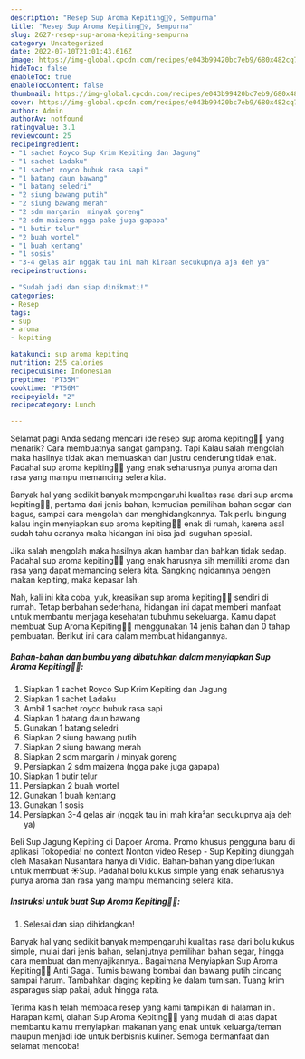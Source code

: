 ```yaml
---
description: "Resep Sup Aroma Kepiting🤷‍♀️, Sempurna"
title: "Resep Sup Aroma Kepiting🤷‍♀️, Sempurna"
slug: 2627-resep-sup-aroma-kepiting-sempurna
category: Uncategorized
date: 2022-07-10T21:01:43.616Z
image: https://img-global.cpcdn.com/recipes/e043b99420bc7eb9/680x482cq70/sup-aroma-kepiting-foto-resep-utama.jpg
hideToc: false
enableToc: true
enableTocContent: false
thumbnail: https://img-global.cpcdn.com/recipes/e043b99420bc7eb9/680x482cq70/sup-aroma-kepiting-foto-resep-utama.jpg
cover: https://img-global.cpcdn.com/recipes/e043b99420bc7eb9/680x482cq70/sup-aroma-kepiting-foto-resep-utama.jpg
author: Admin
authorAv: notfound
ratingvalue: 3.1
reviewcount: 25
recipeingredient:
- "1 sachet Royco Sup Krim Kepiting dan Jagung"
- "1 sachet Ladaku"
- "1 sachet royco bubuk rasa sapi"
- "1 batang daun bawang"
- "1 batang seledri"
- "2 siung bawang putih"
- "2 siung bawang merah"
- "2 sdm margarin  minyak goreng"
- "2 sdm maizena ngga pake juga gapapa"
- "1 butir telur"
- "2 buah wortel"
- "1 buah kentang"
- "1 sosis"
- "3-4 gelas air nggak tau ini mah kiraan secukupnya aja deh ya"
recipeinstructions:

- "Sudah jadi dan siap dinikmati!"
categories:
- Resep
tags:
- sup
- aroma
- kepiting

katakunci: sup aroma kepiting 
nutrition: 255 calories
recipecuisine: Indonesian
preptime: "PT35M"
cooktime: "PT56M"
recipeyield: "2"
recipecategory: Lunch

---
```



Selamat pagi Anda sedang mencari ide resep sup aroma kepiting🤷‍♀️ yang menarik? Cara membuatnya sangat gampang. Tapi Kalau salah mengolah maka hasilnya tidak akan memuaskan dan justru cenderung tidak enak. Padahal sup aroma kepiting🤷‍♀️ yang enak seharusnya punya aroma dan rasa yang mampu memancing selera kita.


Banyak hal yang sedikit banyak mempengaruhi kualitas rasa dari sup aroma kepiting🤷‍♀️, pertama dari jenis bahan, kemudian pemilihan bahan segar dan bagus, sampai cara mengolah dan menghidangkannya. Tak perlu bingung kalau ingin menyiapkan sup aroma kepiting🤷‍♀️ enak di rumah, karena asal sudah tahu caranya maka hidangan ini bisa jadi suguhan spesial.

Jika salah mengolah maka hasilnya akan hambar dan bahkan tidak sedap. Padahal sup aroma kepiting🤷‍♀️ yang enak harusnya sih memiliki aroma dan rasa yang dapat memancing selera kita. Sangking ngidamnya pengen makan kepiting, maka kepasar lah.


Nah, kali ini kita coba, yuk, kreasikan sup aroma kepiting🤷‍♀️ sendiri di rumah. Tetap berbahan sederhana, hidangan ini dapat memberi manfaat untuk membantu menjaga kesehatan tubuhmu sekeluarga. Kamu dapat membuat Sup Aroma Kepiting🤷‍♀️ menggunakan 14 jenis bahan dan 0 tahap pembuatan. Berikut ini cara dalam membuat hidangannya.

<!--inarticleads1-->

##### Bahan-bahan dan bumbu yang dibutuhkan dalam menyiapkan Sup Aroma Kepiting🤷‍♀️:

1. Siapkan 1 sachet Royco Sup Krim Kepiting dan Jagung
1. Siapkan 1 sachet Ladaku
1. Ambil 1 sachet royco bubuk rasa sapi
1. Siapkan 1 batang daun bawang
1. Gunakan 1 batang seledri
1. Siapkan 2 siung bawang putih
1. Siapkan 2 siung bawang merah
1. Siapkan 2 sdm margarin / minyak goreng
1. Persiapkan 2 sdm maizena (ngga pake juga gapapa)
1. Siapkan 1 butir telur
1. Persiapkan 2 buah wortel
1. Gunakan 1 buah kentang
1. Gunakan 1 sosis
1. Persiapkan 3-4 gelas air (nggak tau ini mah kira²an secukupnya aja deh ya)


Beli Sup Jagung Kepiting di Dapoer Aroma. Promo khusus pengguna baru di aplikasi Tokopedia! no context Nonton video Resep - Sup Kepiting diunggah oleh Masakan Nusantara hanya di Vidio. Bahan-bahan yang diperlukan untuk membuat ☀️Sup. Padahal bolu kukus simple yang enak seharusnya punya aroma dan rasa yang mampu memancing selera kita. 

<!--inarticleads2-->

##### Instruksi untuk buat Sup Aroma Kepiting🤷‍♀️:


1. Selesai dan siap dihidangkan!

Banyak hal yang sedikit banyak mempengaruhi kualitas rasa dari bolu kukus simple, mulai dari jenis bahan, selanjutnya pemilihan bahan segar, hingga cara membuat dan menyajikannya.. Bagaimana Menyiapkan Sup Aroma Kepiting🤷‍♀️ Anti Gagal. Tumis bawang bombai dan bawang putih cincang sampai harum. Tambahkan daging kepiting ke dalam tumisan. Tuang krim asparagus siap pakai, aduk hingga rata. 

Terima kasih telah membaca resep yang kami tampilkan di halaman ini. Harapan kami, olahan Sup Aroma Kepiting🤷‍♀️ yang mudah di atas dapat membantu kamu menyiapkan makanan yang enak untuk keluarga/teman maupun menjadi ide untuk berbisnis kuliner. Semoga bermanfaat dan selamat mencoba!
